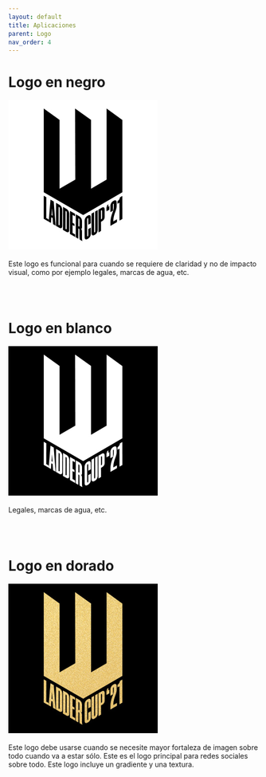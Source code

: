 ```yaml
---
layout: default
title: Aplicaciones
parent: Logo
nav_order: 4
---
```


# Logo en negro

<img src="../../assets/images/logo-black.jpg" width="300" alt="Ladder Cup '21"/>
<br /><br />
Este logo es funcional para cuando se requiere de claridad y no de impacto visual, como por ejemplo legales, marcas de agua, etc.

<br /><br />

# Logo en blanco
<img src="../../assets/images/logo-white.jpg" width="300" alt="Ladder Cup '21"/>
<br /><br />
Legales, marcas de agua, etc.

<br /><br />

# Logo en dorado
<img src="../../assets/images/logo-golden.jpg" width="300" alt="Ladder Cup '21"/>
<br /><br />
Este logo debe usarse cuando se necesite mayor fortaleza de imagen sobre todo cuando va a estar sólo. Este es el logo principal para redes sociales sobre todo. Este logo incluye un gradiente y una textura.

<br /><br />
